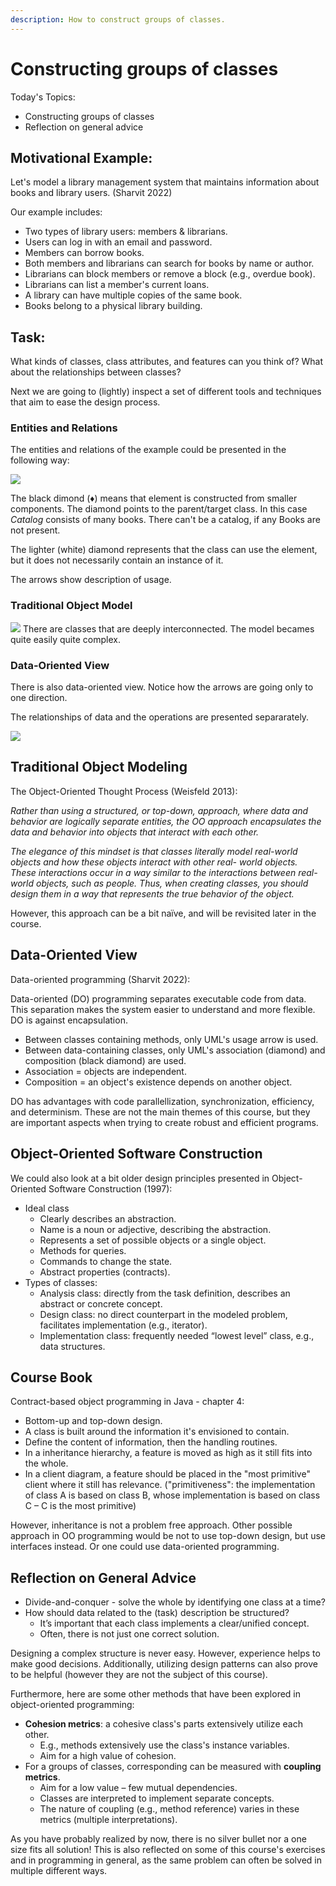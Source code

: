 ```yaml
---
description: How to construct groups of classes.
---
```


# Constructing groups of classes

Today's Topics:

- Constructing groups of classes
- Reflection on general advice

## Motivational Example:
Let's model a library management system that maintains information about books and library users. (Sharvit 2022)

Our example includes:

- Two types of library users: members & librarians.
- Users can log in with an email and password.
- Members can borrow books.
- Both members and librarians can search for books by name or author.
- Librarians can block members or remove a block (e.g., overdue book).
- Librarians can list a member's current loans.
- A library can have multiple copies of the same book.
- Books belong to a physical library building.


## Task:
What kinds of classes, class attributes, and features can you think of? What about the relationships between classes?

Next we are going to (lightly) inspect a set of different tools and techniques that aim to ease the design process.

### Entities and Relations
The entities and relations of the example could be presented in the following way:

![](/img/part-6/entities_and_relations.jpg)

The black dimond (♦) means that element is constructed from smaller components. The diamond points to the parent/target class. In this case *Catalog* consists of many books. There can't be a catalog, if any Books are not present.

The lighter (white) diamond represents that the class can use the element, but it does not necessarily contain an instance of it.

The arrows show description of usage.



### Traditional Object Model

![](/img/part-6/traditional_object_model.png)
There are classes that are deeply interconnected. The model becames quite easily quite complex.

### Data-Oriented View
There is also data-oriented view. Notice how the arrows are going only to one direction.

The relationships of data and the operations are presented separarately.

![](/img/part-6/data_driven_view.png)

## Traditional Object Modeling

The Object-Oriented Thought Process (Weisfeld 2013):

*Rather than using a structured, or top-down, approach, where data and behavior are logically separate entities, the OO approach encapsulates the data and behavior into objects that interact with each other.*


*The elegance of this mindset is that classes literally model real-world objects and how these objects interact with other real- world objects. These interactions occur in a way similar to the interactions between real-world objects, such as people. Thus, when creating classes, you should design them in a way that represents the true behavior of the object.*

However, this approach can be a bit naïve, and will be revisited later in the course.

## Data-Oriented View

Data-oriented programming (Sharvit 2022):

Data-oriented (DO) programming separates executable code from data. This separation makes the system easier to understand and more flexible. DO is against encapsulation.

- Between classes containing methods, only UML's usage arrow is used.
- Between data-containing classes, only UML's association (diamond) and composition (black diamond) are used.
- Association = objects are independent.
- Composition = an object's existence depends on another object.

DO has advantages with code parallellization, synchronization, efficiency, and determinism. These are not the main themes of this course, but they are important aspects when trying to create robust and efficient programs.

## Object-Oriented Software Construction
We could also look at a bit older design principles presented in Object-Oriented Software Construction (1997):

- Ideal class
    - Clearly describes an abstraction.
    - Name is a noun or adjective, describing the abstraction.
    - Represents a set of possible objects or a single object.
    - Methods for queries.
    - Commands to change the state.
    - Abstract properties (contracts).
- Types of classes:
    - Analysis class: directly from the task definition, describes an abstract or concrete concept.
    - Design class: no direct counterpart in the modeled problem, facilitates implementation (e.g., iterator).
    - Implementation class: frequently needed “lowest level” class, e.g., data structures.

## Course Book
Contract-based object programming in Java - chapter 4:

- Bottom-up and top-down design.
- A class is built around the information it's envisioned to contain.
- Define the content of information, then the handling routines.
- In a inheritance hierarchy, a feature is moved as high as it still fits into the whole.
- In a client diagram, a feature should be placed in the "most primitive" client where it still has relevance. ("primitiveness": the implementation of class A is based on class B, whose implementation is based on class C – C is the most primitive)

However, inheritance is not a problem free approach. Other possible approach in OO programming would be not to use top-down design, but use interfaces instead. Or one could use data-oriented programming.

## Reflection on General Advice

- Divide-and-conquer - solve the whole by identifying one class at a time?
- How should data related to the (task) description be structured?
    - It’s important that each class implements a clear/unified concept.
    - Often, there is not just one correct solution.

Designing a complex structure is never easy. However, experience helps to make good decisions. Additionally, utilizing design patterns can also prove to be helpful (however they are not the subject of this course).

Furthermore, here are some other methods that have been explored in object-oriented programming:
- **Cohesion metrics**: a cohesive class's parts extensively utilize each other.
    - E.g., methods extensively use the class's instance variables.
    - Aim for a high value of cohesion.
- For a groups of classes, corresponding can be measured with **coupling metrics**.
    - Aim for a low value – few mutual dependencies.
    - Classes are interpreted to implement separate concepts.
    - The nature of coupling (e.g., method reference) varies in these metrics (multiple interpretations).


As you have probably realized by now, there is no silver bullet nor a one size fits all solution! This is also reflected on some of this course's exercises and in programming in general, as the same problem can often be solved in multiple different ways.